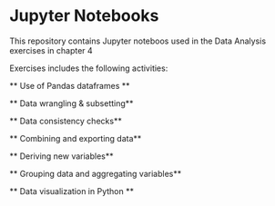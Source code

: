 # Jupyter Notebooks

This repository contains Jupyter noteboos used in the Data Analysis exercises in chapter 4


Exercises includes the following activities:

** Use of Pandas dataframes **

** Data wrangling & subsetting**

** Data consistency checks**

** Combining and exporting data**

** Deriving new variables**

** Grouping data and aggregating variables**

** Data visualization in Python **
